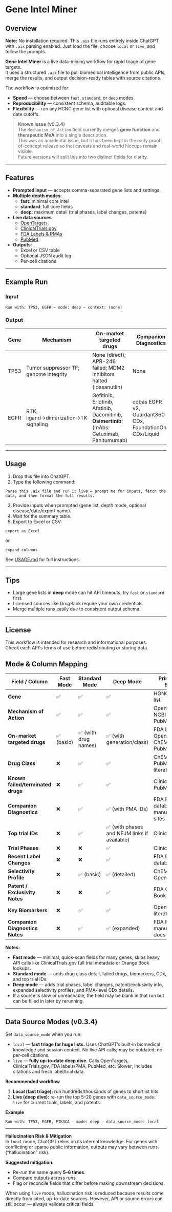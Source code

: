 # Gene Intel Miner

## Overview
**Note:** No installation required. This `.aix` file runs entirely inside ChatGPT with `.aix` parsing enabled. Just load the file, choose `local` or `live`, and follow the prompts.

**Gene Intel Miner** is a live data-mining workflow for rapid triage of gene targets.  
It uses a structured `.aix` file to pull biomedical intelligence from public APIs, merge the results, and output decision-ready tables with source citations.

The workflow is optimized for:
- **Speed** — choose between `fast`, `standard`, or `deep` modes.
- **Reproducibility** — consistent schema, auditable logs.
- **Flexibility** — run any HGNC gene list with optional disease context and date cutoffs.

> **Known Issue (v0.3.4)**  
> The `Mechanism_of_Action` field currently merges **gene function** and **therapeutic MoA** into a single description.  
> This was an accidental issue, but it has been kept in the early proof-of-concept release so that caveats and real-world hiccups remain visible.  
> Future versions will split this into two distinct fields for clarity.

---

## Features
- **Prompted input** — accepts comma-separated gene lists and settings.
- **Multiple depth modes**:
  - **fast**: minimal core intel
  - **standard**: full core fields
  - **deep**: maximum detail (trial phases, label changes, patents)
- **Live data sources**:
  - [OpenTargets](https://www.opentargets.org/)
  - [ClinicalTrials.gov](https://clinicaltrials.gov/)
  - [FDA Labels & PMAs](https://www.fda.gov/)
  - [PubMed](https://pubmed.ncbi.nlm.nih.gov/)
- **Outputs**:
  - Excel or CSV table
  - Optional JSON audit log
  - Per-cell citations

---

## Example Run

### Input
```
Run with: TP53, EGFR — mode: deep — context: (none)
```

### Output
| Gene | Mechanism | On-market targeted drugs | Companion Diagnostics | Landmark trials (NCT) | Recent label changes |
|---|---|---|---|---|---|
| TP53 | Tumor suppressor TF; genome integrity | None (direct); APR-246 failed; MDM2 inhibitors halted (idasanutlin) | None | — | — |
| EGFR | RTK; ligand→dimerization→TK signaling | Gefitinib, Erlotinib, Afatinib, Dacomitinib, **Osimertinib**; (mAbs: Cetuximab, Panitumumab) | cobas EGFR v2, Guardant360 CDx, FoundationOne CDx/Liquid | ADAURA, LAURA | 2024 Tagrisso updates |

---

## Usage
1. Drop this file into ChatGPT.
2. Type the following command:
```
Parse this .aix file and run it live — prompt me for inputs, fetch the data, and then format the full results.
```
3. Provide inputs when prompted (gene list, depth mode, optional disease/date/export name).
4. Wait for the summary table.
5. Export to Excel or CSV:
```
export as Excel
```
or
```
expand columns
```

See [USAGE.md](USAGE.md) for full instructions.

---

## Tips
- Large gene lists in **deep** mode can hit API timeouts; try `fast` or `standard` first.
- Licensed sources like DrugBank require your own credentials.
- Merge multiple runs easily due to consistent output schema.

---

## License
This workflow is intended for research and informational purposes.  
Check each API's terms of use before redistributing or storing data.


## Mode & Column Mapping

| Field / Column | Fast Mode | Standard Mode | Deep Mode | Primary Data Sources |
|---|---|---|---|---|
| **Gene** | ✅ | ✅ | ✅ | HGNC, internal list |
| **Mechanism of Action** | ✅ | ✅ | ✅ | OpenTargets, NCBI Gene, PubMed |
| **On-market targeted drugs** | ✅ (basic) | ✅ (with drug names) | ✅ (with generation/class) | FDA Labels, OpenTargets, ChEMBL, PubMed |
| **Drug Class** | ❌ | ✅ | ✅ | ChEMBL, PubMed, literature |
| **Known failed/terminated drugs** | ❌ | ✅ | ✅ | ClinicalTrials.gov, PubMed |
| **Companion Diagnostics** | ❌ | ✅ | ✅ (with PMA IDs) | FDA PMA database, manufacturer sites |
| **Top trial IDs** | ❌ | ✅ | ✅ (with phases and NEJM links if available) | ClinicalTrials.gov |
| **Trial Phases** | ❌ | ❌ | ✅ | ClinicalTrials.gov |
| **Recent Label Changes** | ❌ | ❌ | ✅ | FDA Drug Label database |
| **Selectivity Profile** | ❌ | ✅ (basic) | ✅ (detailed) | ChEMBL, OpenTargets |
| **Patent / Exclusivity Notes** | ❌ | ❌ | ✅ | FDA Orange Book |
| **Key Biomarkers** | ❌ | ✅ | ✅ | OpenTargets, literature |
| **Companion Diagnostics Notes** | ❌ | ✅ | ✅ (expanded) | FDA PMA, manufacturer docs |

**Notes:**
- **Fast mode** — minimal, quick-scan fields for many genes; skips heavy API calls like ClinicalTrials.gov full trial metadata or Orange Book lookups.
- **Standard mode** — adds drug class detail, failed drugs, biomarkers, CDx, and top trial IDs.
- **Deep mode** — adds trial phases, label changes, patent/exclusivity info, expanded selectivity profiles, and PMA-level CDx details.
- If a source is slow or unreachable, the field may be blank in that run but can be filled in later by rerunning.


---

## Data Source Modes (v0.3.4)
Set `data_source_mode` when you run:

- `local` — **fast triage for huge lists.** Uses ChatGPT’s built‑in biomedical knowledge and session context. No live API calls; may be outdated; no per‑cell citations.
- `live` — **fully up‑to‑date deep dive.** Calls OpenTargets, ClinicalTrials.gov, FDA labels/PMA, PubMed, etc. Slower; includes citations and fresh label/trial data.

**Recommended workflow**
1. **Local (fast triage):** run hundreds/thousands of genes to shortlist hits.
2. **Live (deep dive):** re-run the top 5–20 genes with `data_source_mode: live` for current trials, labels, and patents.

**Example**
```text
Run with: TP53, EGFR, PIK3CA — mode: deep — data_source_mode: local
```

---

**Hallucination Risk & Mitigation**  
In `local` mode, ChatGPT relies on its internal knowledge. For genes with conflicting or sparse public information, outputs may vary between runs (“hallucination” risk).  

**Suggested mitigation:**  
- Re-run the same query **5–6 times**.  
- Compare outputs across runs.  
- Flag or reconcile fields that differ before making downstream decisions.  

When using `live` mode, hallucination risk is reduced because results come directly from cited, up-to-date sources. However, API or source errors can still occur — always validate critical fields.



